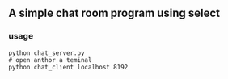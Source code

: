 ## A simple chat room program using select
### usage
```shell
python chat_server.py
# open anthor a teminal
python chat_client localhost 8192
```
